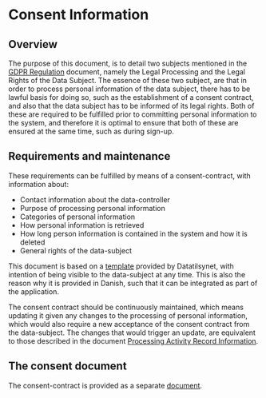 # Consent Information

## Overview

The purpose of this document, is to detail two subjects mentioned in the
[GDPR Regulation](gdpr_regulation.md) document, namely the Legal Processing and
the Legal Rights of the Data Subject. The essence of these two subject, are that
in order to process personal information of the data subject, there has to be lawful
basis for doing so, such as the establishment of a consent contract, and also that
the data subject has to be informed  of its legal rights. Both of these are required
to be fulfilled prior to committing personal information to the system, and therefore
it is optimal to ensure that both of these are ensured at the same time, such as
during sign-up.

## Requirements and maintenance

These requirements can be fulfilled by means of a consent-contract, with information about:

- Contact information about the data-controller
- Purpose of processing personal information
- Categories of personal information
- How personal information is retrieved
- How long person information is contained in the system and how it is deleted
- General rights of the data-subject

This document is based on a [template](https://www.datatilsynet.dk/media/6567/fortegnelse.pdf)
provided by Datatilsynet, with intention of being visible to the data-subject at
any time. This is also the reason why it is provided in Danish, such that it can
be integrated as part of the application.

The consent contract should be continuously maintained, which means updating it given
any changes to the processing of personal information, which would also require
a new acceptance of the consent contract from the data-subject. The changes that
would trigger an update, are equivalent to those described in the document
[Processing Activity Record Information](processing_activity_record_information.md).

## The consent document

The consent-contract is provided as a separate [document](consent.md).